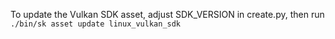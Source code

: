 To update the Vulkan SDK asset, adjust SDK_VERSION in create.py, then run
`./bin/sk asset update linux_vulkan_sdk`
